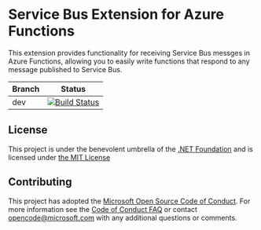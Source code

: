 ﻿# Service Bus Extension for Azure Functions
This extension provides functionality for receiving Service Bus messges in Azure Functions, allowing you to easily write functions that respond to any message published to Service Bus.

|Branch|Status|
|---|---|
|dev|[![Build Status](https://azfunc.visualstudio.com/Azure%20Functions/_apis/build/status/azure-functions-servicebus-extension-ci?branchName=dev)](https://azfunc.visualstudio.com/Azure%20Functions/_build/latest?definitionId=17&branchNamedev)

## License

This project is under the benevolent umbrella of the [.NET Foundation](http://www.dotnetfoundation.org/) and is licensed under [the MIT License](https://github.com/Azure/azure-webjobs-sdk/blob/master/LICENSE.txt)

## Contributing

This project has adopted the [Microsoft Open Source Code of Conduct](https://opensource.microsoft.com/codeofconduct/). For more information see the [Code of Conduct FAQ](https://opensource.microsoft.com/codeofconduct/faq/) or contact [opencode@microsoft.com](mailto:opencode@microsoft.com) with any additional questions or comments.
